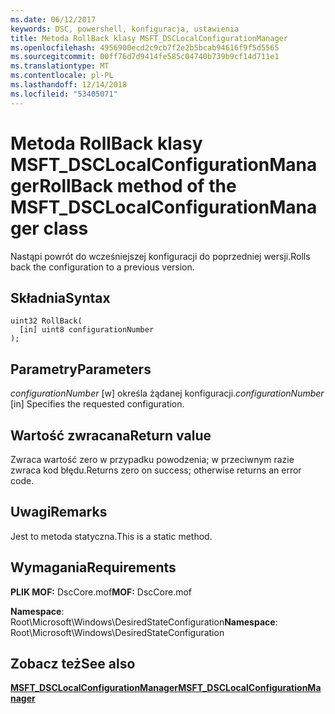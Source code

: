 ```yaml
---
ms.date: 06/12/2017
keywords: DSC, powershell, konfiguracja, ustawienia
title: Metoda RollBack klasy MSFT_DSCLocalConfigurationManager
ms.openlocfilehash: 4956900ecd2c9cb7f2e2b5bcab94616f9f5d5565
ms.sourcegitcommit: 00ff76d7d9414fe585c04740b739b9cf14d711e1
ms.translationtype: MT
ms.contentlocale: pl-PL
ms.lasthandoff: 12/14/2018
ms.locfileid: "53405071"
---
```

# <a name="rollback-method-of-the-msftdsclocalconfigurationmanager-class"></a><span data-ttu-id="7280b-103">Metoda RollBack klasy MSFT_DSCLocalConfigurationManager</span><span class="sxs-lookup"><span data-stu-id="7280b-103">RollBack method of the MSFT_DSCLocalConfigurationManager class</span></span>

<span data-ttu-id="7280b-104">Nastąpi powrót do wcześniejszej konfiguracji do poprzedniej wersji.</span><span class="sxs-lookup"><span data-stu-id="7280b-104">Rolls back the configuration to a previous version.</span></span>

## <a name="syntax"></a><span data-ttu-id="7280b-105">Składnia</span><span class="sxs-lookup"><span data-stu-id="7280b-105">Syntax</span></span>

```mof
uint32 RollBack(
  [in] uint8 configurationNumber
);
```

## <a name="parameters"></a><span data-ttu-id="7280b-106">Parametry</span><span class="sxs-lookup"><span data-stu-id="7280b-106">Parameters</span></span>

<span data-ttu-id="7280b-107">*configurationNumber* \[w\] określa żądanej konfiguracji.</span><span class="sxs-lookup"><span data-stu-id="7280b-107">*configurationNumber* \[in\] Specifies the requested configuration.</span></span>

## <a name="return-value"></a><span data-ttu-id="7280b-108">Wartość zwracana</span><span class="sxs-lookup"><span data-stu-id="7280b-108">Return value</span></span>

<span data-ttu-id="7280b-109">Zwraca wartość zero w przypadku powodzenia; w przeciwnym razie zwraca kod błędu.</span><span class="sxs-lookup"><span data-stu-id="7280b-109">Returns zero on success; otherwise returns an error code.</span></span>

## <a name="remarks"></a><span data-ttu-id="7280b-110">Uwagi</span><span class="sxs-lookup"><span data-stu-id="7280b-110">Remarks</span></span>

<span data-ttu-id="7280b-111">Jest to metoda statyczna.</span><span class="sxs-lookup"><span data-stu-id="7280b-111">This is a static method.</span></span>

## <a name="requirements"></a><span data-ttu-id="7280b-112">Wymagania</span><span class="sxs-lookup"><span data-stu-id="7280b-112">Requirements</span></span>

<span data-ttu-id="7280b-113">**PLIK MOF:** DscCore.mof</span><span class="sxs-lookup"><span data-stu-id="7280b-113">**MOF:** DscCore.mof</span></span>

<span data-ttu-id="7280b-114">**Namespace**: Root\Microsoft\Windows\DesiredStateConfiguration</span><span class="sxs-lookup"><span data-stu-id="7280b-114">**Namespace**: Root\Microsoft\Windows\DesiredStateConfiguration</span></span>

## <a name="see-also"></a><span data-ttu-id="7280b-115">Zobacz też</span><span class="sxs-lookup"><span data-stu-id="7280b-115">See also</span></span>

[<span data-ttu-id="7280b-116">**MSFT_DSCLocalConfigurationManager**</span><span class="sxs-lookup"><span data-stu-id="7280b-116">**MSFT_DSCLocalConfigurationManager**</span></span>](msft-dsclocalconfigurationmanager.md)